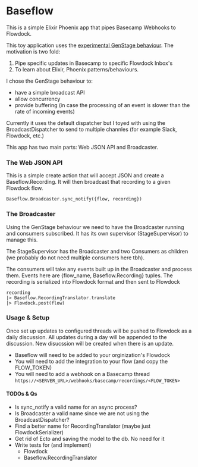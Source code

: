 # Baseflow

This is a simple Elixir Phoenix app that pipes Basecamp Webhooks to Flowdock. 

This toy application uses the [experimental GenStage
behaviour](http://elixir-lang.org/blog/2016/07/14/announcing-genstage/). The
motivation is two fold: 

1. Pipe specific updates in Basecamp to specific Flowdock Inbox's
2. To learn about Elixir, Phoenix patterns/behaviours.

I chose the GenStage behaviour to:

- have a simple broadcast API
- allow concurrency
- provide buffering (in case the processing of an event is slower than the
  rate of incoming events)

Currently it uses the default dispatcher but I toyed with using the
BroadcastDispatcher to send to multiple channles (for example Slack, Flowdock,
etc.)

This app has two main parts: Web JSON API and Broadcaster.

### The Web JSON API
This is a simple create action that will accept JSON and create a
Baseflow.Recording. It will then broadcast that recording to a given Flowdock
flow.

    Baseflow.Broadcaster.sync_notify({flow, recording})

### The Broadcaster

Using the GenStage behaviour we need to have the Broadcaster running and
consumers subscribed. It has its own supervisor (StageSupervisor) to manage
this.

The StageSupervisor has the Broadcaster and two Consumers as children (we
probably do not need multiple consumers here tbh).

The consumers will take any events built up in the Broadcaster and process
them. Events here are {flow_name, Baseflow.Recording} tuples. The recording is
serialized into Flowdock format and then sent to Flowdock
    
    recording
    |> Baseflow.RecordingTranslator.translate
    |> Flowdock.post(flow)

### Usage & Setup

Once set up updates to configured threads will be pushed to Flowdock as a daily
discussion. All updates during a day will be appended to the discussion. New
disucssion will be created when there is an update.


- Baseflow will need to be added to your orginization's Flowdock
- You will need to add the integration to your flow (and copy the FLOW_TOKEN)
- You will need to add a webhook on a Basecamp thread `https://<SERVER_URL>/webhooks/basecamp/recordings/<FLOW_TOKEN>`

#### TODOs & Qs

- Is sync_notify a valid name for an async process?
- Is Broadcaster a valid name since we are not using the BroadcastDispatcher?
- Find a better name for RecordingTranslator (maybe just FlowdockSerializer)
- Get rid of Ecto and saving the model to the db. No need for it
- Write tests for (and implement)
    - Flowdock
    - Baseflow.RecordingTranslator
